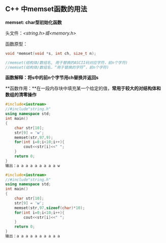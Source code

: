 ## C++ 中memset函数的用法

**memset: char型初始化函数**

头文件：*<string.h>或<memory.h>*

函数原型：

```c++
void *memset(void *s, int ch, size_t n);

//memset(结构体/数组名, 用于替换的ASCII码对应字符，前n个字符)
//memset(结构体/数组名，“用于替换的字符”，前n个字符)
```

**函数解释：将s中的前n个字节用ch替换并返回s**

**函数作用：**在一段内存块中填充某一个给定的值，**常用于较大的对结构体和数组的清零操作**

```c++
#include<iostream>
//#include"string.h"
using namespace std;
int main()
{
    char str[10];
    str[9] = 'w';
    memset(str,97,9);
    for(int i=0;i<10;i++){
        cout<<str[i]<<" ";
    }
    return 0;
} 
输出：a a a a a a a a a w
```

```c++
#include<iostream>
//#include"string.h"
using namespace std;
int main()
{
    char str[10];
    str[9] = 'w';
    memset(str,97,sizeof(char)*10);
    for(int i=0;i<10;i++){
        cout<<str[i]<<" ";
    }
    return 0;
} 
输出：a a a a a a a a a a
```

